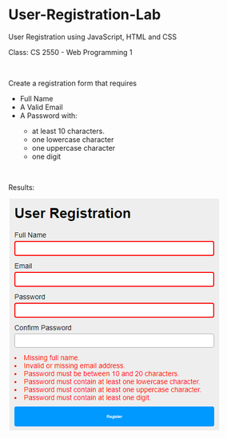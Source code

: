 # User-Registration-Lab
User Registration using JavaScript, HTML and CSS

<p>Class: CS 2550 - Web Programming 1</p>
<br>
<p>Create a registration form that requires </p>
<ul><li>Full Name </li>
<li>A Valid Email </li>
<li>A Password with:</li>
<ul>
  <li>at least 10 characters.</li>
  <li>one lowercase character</li>
  <li>one uppercase character </li>
  <li>one digit</li>
</ul>  
</ul>
<br>
<p>Results:</p>

<p><img src="UserRegistration.png"></p>

